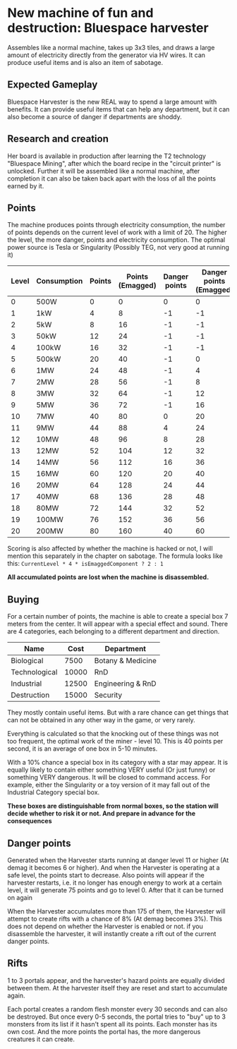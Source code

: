 # New machine of fun and destruction: Bluespace harvester
Assembles like a normal machine, takes up 3x3 tiles,
and draws a large amount of electricity directly from the generator via HV wires.
It can produce useful items and is also an item of sabotage.

## Expected Gameplay
Bluespace Harvester is the new REAL way to spend a large amount with benefits.
It can provide useful items that can help any department, but it can also become a source of danger if departments are shoddy.

## Research and creation
Her board is available in production after learning the T2 technology "Bluespace Mining",
after which the board recipe in the "circuit printer" is unlocked.
Further it will be assembled like a normal machine,
after completion it can also be taken back apart with the loss of all the points earned by it.

## Points
The machine produces points through electricity consumption,
the number of points depends on the current level of work with a limit of 20.
The higher the level, the more danger, points and electricity consumption.
The optimal power source is Tesla or Singularity (Possibly TEG, not very good at running it)

| Level | Consumption | Points | Points (Emagged) | Danger points | Danger points (Emagged) |
| ----- | ----------- | ------ | ---------------- | ------------- | ----------------------- |
|   0   | 500W        | 0      | 0                | 0             | 0                       | 
|   1   | 1kW         | 4      | 8                | -1            | -1                      | 
|   2   | 5kW         | 8      | 16               | -1            | -1                      | 
|   3   | 50kW        | 12     | 24               | -1            | -1                      | 
|   4   | 100kW       | 16     | 32               | -1            | -1                      | 
|   5   | 500kW       | 20     | 40               | -1            | 0                       | 
|   6   | 1MW         | 24     | 48               | -1            | 4                       | 
|   7   | 2MW         | 28     | 56               | -1            | 8                       | 
|   8   | 3MW         | 32     | 64               | -1            | 12                      | 
|   9   | 5MW         | 36     | 72               | -1            | 16                      | 
|  10   | 7MW         | 40     | 80               | 0             | 20                      | 
|  11   | 9MW         | 44     | 88               | 4             | 24                      | 
|  12   | 10MW        | 48     | 96               | 8             | 28                      | 
|  13   | 12MW        | 52     | 104              | 12            | 32                      | 
|  14   | 14MW        | 56     | 112              | 16            | 36                      | 
|  15   | 16MW        | 60     | 120              | 20            | 40                      | 
|  16   | 20MW        | 64     | 128              | 24            | 44                      | 
|  17   | 40MW        | 68     | 136              | 28            | 48                      | 
|  18   | 80MW        | 72     | 144              | 32            | 52                      | 
|  19   | 100MW       | 76     | 152              | 36            | 56                      | 
|  20   | 200MW       | 80     | 160              | 40            | 60                      | 

Scoring is also affected by whether the machine is hacked or not,
I will mention this separately in the chapter on sabotage. 
The formula looks like this: `CurrentLevel * 4 * isEmaggedComponent ? 2 : 1`

**All accumulated points are lost when the machine is disassembled.**

## Buying
For a certain number of points, the machine is able to create a special box 7 meters from the center.
It will appear with a special effect and sound. There are 4 categories, each belonging to a different department and direction.

|    Name       |  Cost |     Department    |
| ------------- | ----- | ----------------- |
| Biological    | 7500  | Botany & Medicine |
| Technological | 10000 | RnD               |
| Industrial    | 12500 | Engineering & RnD |
| Destruction   | 15000 | Security          |

They mostly contain useful items.
But with a rare chance can get things that can not be obtained in any other way in the game,
or very rarely.

Everything is calculated so that the knocking out of these things was not too frequent,
the optimal work of the miner - level 10. This is 40 points per second,
it is an average of one box in 5-10 minutes.

With a 10% chance a special box in its category with a star may appear.
It is equally likely to contain either something VERY useful (Or just funny) or something VERY dangerous.
It will be closed to command access.
For example, either the Singularity or a toy version of it may fall out of the Industrial Category special box.

**These boxes are distinguishable from normal boxes, so the station will decide whether to risk it or not. And prepare in advance for the consequences**

## Danger points
Generated when the Harvester starts running at danger level 11 or higher (At demag it becomes 6 or higher).
And when the Harvester is operating at a safe level, the points start to decrease. Also points will appear if the harvester restarts,
i.e. it no longer has enough energy to work at a certain level, it will generate 75 points and go to level 0. After that it can be turned on again

When the Harvester accumulates more than 175 of them,
the Harvester will attempt to create rifts with a chance of 8% (At demag becomes 3%).
This does not depend on whether the Harvester is enabled or not.
if you disassemble the harvester, it will instantly create a rift out of the current danger points.

## Rifts
1 to 3 portals appear, and the harvester's hazard points are equally divided between them. At the harvester itself they are reset and start to accumulate again.

Each portal creates a random flesh monster every 30 seconds and can also be destroyed. But once every 0-5 seconds,
the portal tries to "buy" up to 3 monsters from its list if it hasn't spent all its points.
Each monster has its own cost. And the more points the portal has, the more dangerous creatures it can create.
